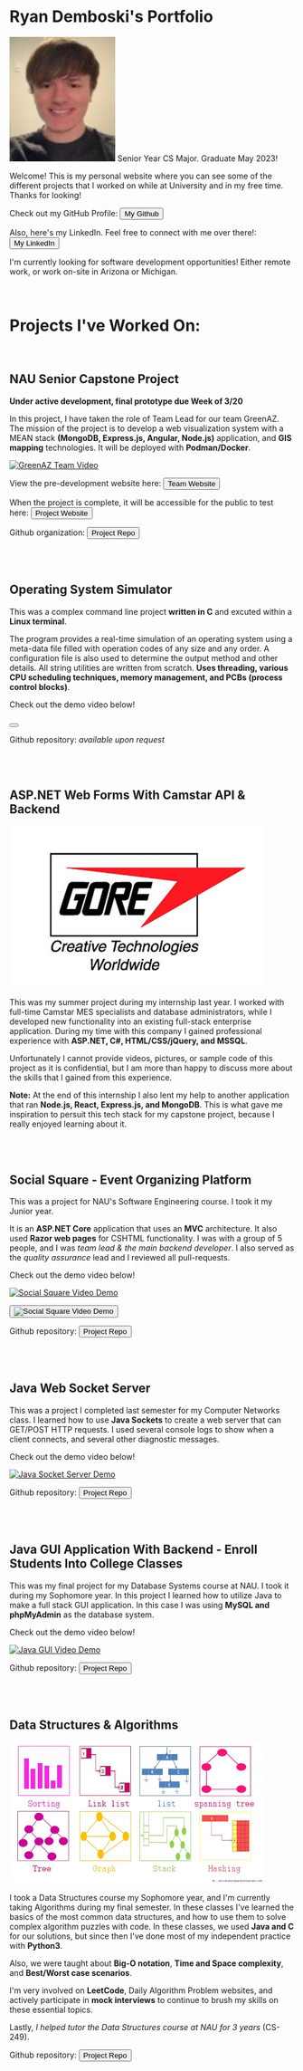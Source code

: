# Ryan Demboski's Portfolio
![Image of Ryan](ryan.png) Senior Year CS Major. Graduate May 2023!

Welcome! This is my personal website where you can see some of the different projects that I worked on while at University and in my free time. Thanks for looking!
  
Check out my GitHub Profile: <button class="btn btn-success" onclick=" window.open('https://github.com/rdemboski','_blank')"> My Github</button>

Also, here's my LinkedIn. Feel free to connect with me over there!: <button class="btn btn-success" onclick=" window.open('https://www.linkedin.com/in/ryan-demboski/','_blank')"> My LinkedIn</button>

I'm currently looking for software development opportunities! Either remote work, or work on-site in Arizona or Michigan.

<br>

# Projects I've Worked On:

<br>

## NAU Senior Capstone Project
**Under active development, final prototype due Week of 3/20**

In this project, I have taken the role of Team Lead for our team GreenAZ. The mission of the project is to develop a web visualization system with a MEAN stack **(MongoDB, Express.js, Angular, Node.js)** application, and **GIS mapping** technologies. It will be deployed with **Podman/Docker**.

[![GreenAZ Team Video](https://img.youtube.com/vi/ofiVOZFJ18U/0.jpg)](https://www.youtube.com/watch?v=ofiVOZFJ18U)

View the pre-development website here: <button class="btn btn-success" onclick=" window.open('https://ceias.nau.edu/capstone/projects/CS/2022/GreenAZ_F22/','_blank')"> Team Website</button>

When the project is complete, it will be accessible for the public to test here: <button class="btn btn-success" onclick=" window.open('https://ceias.nau.edu/circularize/','_blank')"> Project Website</button>

Github organization: <button class="btn btn-success" onclick=" window.open('https://github.com/circularize','_blank')"> Project Repo</button>

<br><br>

## Operating System Simulator

This was a complex command line project **written in C** and excuted within a **Linux terminal**. 

The program provides a real-time simulation of an operating system using a meta-data file filled with operation codes of any size and any order. A configuration file is also used to determine the output method and other details. All string utilities are written from scratch. **Uses threading, various CPU scheduling techniques, memory management, and PCBs (process control blocks)**.

Check out the demo video below!

<button class="btn btn-success" img="https://img.youtube.com/vi/-vblpR-kpBI/0.jpg" onclick=" window.open('https://www.youtube.com/watch?v=-vblpR-kpBI','_blank')"></button>

Github repository: *available upon request*

<br><br>

## ASP.NET Web Forms With Camstar API & Backend

<img src="wl-gore-logo.jpg" width="450" length="250"/>

This was my summer project during my internship last year. I worked with full-time Camstar MES specialists and database administrators, while I developed new functionality into an existing full-stack enterprise application. During my time with this company I gained professional experience with **ASP.NET, C#, HTML/CSS/jQuery, and MSSQL**.

Unfortunately I cannot provide videos, pictures, or sample code of this project as it is confidential, but I am more than happy to discuss more about the skills that I gained from this experience.

**Note:** At the end of this internship I also lent my help to another application that ran **Node.js, React, Express.js, and MongoDB**. This is what gave me inspiration to persuit this tech stack for my capstone project, because I really enjoyed learning about it.

<br><br>

## Social Square - Event Organizing Platform

This was a project for NAU's Software Engineering course. I took it my Junior year.

It is an **ASP.NET Core** application that uses an **MVC** architecture. It also used **Razor web pages** for CSHTML functionality. I was with a group of 5 people, and I was *team lead & the main backend developer*. I also served as the *quality assurance* lead and I reviewed all pull-requests.

Check out the demo video below!

[![Social Square Video Demo](https://img.youtube.com/vi/KJd9zgTQ4Zc/0.jpg)](https://www.youtube.com/watch?v=KJd9zgTQ4Zc)

<button type="submit"><img src="https://img.youtube.com/vi/KJd9zgTQ4Zc/0.jpg" target="_blank" alt="Social Square Video Demo" border="0" /></button>

Github repository: <button class="btn btn-success" onclick=" window.open('https://github.com/rdemboski/cs386_Group3','_blank')"> Project Repo</button>

<br><br>

## Java Web Socket Server

This was a project I completed last semester for my Computer Networks class. I learned how to use **Java Sockets** to create a web server that can GET/POST HTTP requests. I used several console logs to show when a client connects, and several other diagnostic messages.

Check out the demo video below!

[![Java Socket Server Demo](https://img.youtube.com/vi/T_ncqnpidnI/0.jpg)](https://www.youtube.com/watch?v=T_ncqnpidnI)

Github repository: <button class="btn btn-success" onclick=" window.open('https://github.com/rdemboski/Java-Practice/tree/main/web-assignment-1','_blank')"> Project Repo</button>

<br><br>

## Java GUI Application With Backend - Enroll Students Into College Classes

This was my final project for my Database Systems course at NAU. I took it during my Sophomore year. In this project I learned how to utilize Java to make a full stack GUI application. In this case I was using **MySQL and phpMyAdmin** as the database system.

Check out the demo video below!

[![Java GUI Video Demo](https://img.youtube.com/vi/_4gTqUq_6dk/0.jpg)](https://www.youtube.com/watch?v=_4gTqUq_6dk)

Github repository: <button class="btn btn-success" onclick=" window.open('https://github.com/rdemboski/Java-Practice/tree/main/EnrollmentApplication','_blank')"> Project Repo</button>

<br><br>

## Data Structures & Algorithms

<img src="datastructs.jpeg" width="450" height="250" />

I took a Data Structures course my Sophomore year, and I'm currently taking Algorithms during my final semester. In these classes I've learned the basics of the most common data structures, and how to use them to solve complex algorithm puzzles with code. In these classes, we used **Java and C** for our solutions, but since then I've done most of my independent practice with **Python3**.

Also, we were taught about **Big-O notation**, **Time and Space complexity**, and **Best/Worst case scenarios**.

I'm very involved on **LeetCode**, Daily Algorithm Problem websites, and actively participate in **mock interviews** to continue to brush my skills on these essential topics.

Lastly, *I helped tutor the Data Structures course at NAU for 3 years* (CS-249).

Github repository: <button class="btn btn-success" onclick=" window.open('https://github.com/rdemboski/Class-Projects/tree/master/Data%20Structures%20%26%20Algorithms','_blank')"> Project Repo</button>
